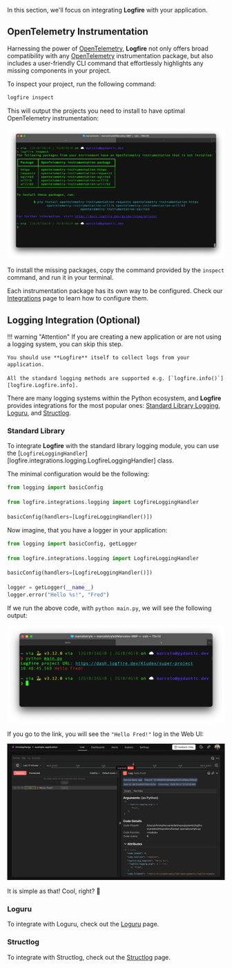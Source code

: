 In this section, we'll focus on integrating **Logfire** with your application.

## OpenTelemetry Instrumentation

Harnessing the power of [OpenTelemetry], **Logfire** not only offers broad compatibility with any [OpenTelemetry]
instrumentation package, but also includes a user-friendly CLI command that effortlessly highlights any
missing components in your project.

To inspect your project, run the following command:

```bash
logfire inspect
```

This will output the projects you need to install to have optimal OpenTelemetry instrumentation:

![Logfire inspect command](../../images/cli/terminal-screenshot-inspect.png)

To install the missing packages, copy the command provided by the `inspect` command, and run it in your terminal.

Each instrumentation package has its own way to be configured. Check our [Integrations][integrations] page to
learn how to configure them.


## Logging Integration (Optional)

!!! warning "Attention"
    If you are creating a new application or are not using a logging system, you can skip this step.

    You should use **Logfire** itself to collect logs from your application.

    All the standard logging methods are supported e.g. [`logfire.info()`][logfire.Logfire.info].

There are many logging systems within the Python ecosystem, and **Logfire** provides integrations for the most popular ones:
[Standard Library Logging](../../integrations/logging.md), [Loguru](../../integrations/loguru.md), and
[Structlog](../../integrations/structlog.md).

### Standard Library

To integrate **Logfire** with the standard library logging module, you can use the
[`LogfireLoggingHandler`][logfire.integrations.logging.LogfireLoggingHandler] class.

The minimal configuration would be the following:

```py hl_lines="5"
from logging import basicConfig

from logfire.integrations.logging import LogfireLoggingHandler

basicConfig(handlers=[LogfireLoggingHandler()])
```

Now imagine, that you have a logger in your application:

```py hl_lines="7-8" title="main.py"
from logging import basicConfig, getLogger

from logfire.integrations.logging import LogfireLoggingHandler

basicConfig(handlers=[LogfireLoggingHandler()])

logger = getLogger(__name__)
logger.error("Hello %s!", "Fred")
```

If we run the above code, with `python main.py`, we will see the following output:

![Terminal with Logfire output](../../images/guide/terminal-integrate-logging.png)

If you go to the link, you will see the `"Hello Fred!"` log in the Web UI:

![Logfire Web UI with logs](../../images/guide/browser-integrate.png)

It is simple as that! Cool, right? 🤘

### Loguru

To integrate with Loguru, check out the [Loguru] page.

### Structlog

To integrate with Structlog, check out the [Structlog] page.

[inspect-command]: ../../reference/cli.md#inspect-inspect
[integrations]: ../../integrations/index.md
[OpenTelemetry]: https://opentelemetry.io/
[Loguru]: ../../integrations/loguru.md
[Structlog]: ../../integrations/structlog.md
